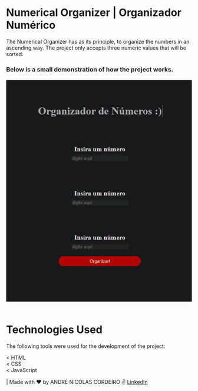 # Numerical Organizer | Organizador Numérico
<p>The Numerical Organizer has as its principle, to organize the numbers in an ascending way. The project only accepts three numeric values that will be sorted.</p>
<h3>Below is a small demonstration of how the project works.<h6>
<img src="Animação.gif" />
<br/>
<br/>

# Technologies Used
<p>The following tools were used for the development of the project:<p>
< HTML
<br/>
< CSS
<br/>
< JavaScript


| Made with ❤️ by ANDRÉ NICOLAS CORDEIRO ✌️ [LinkedIn](https://www.linkedin.com/in/andr%C3%A9-nicolas-cordeiro-1b755522a/)

